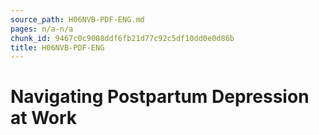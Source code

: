 ```yaml
---
source_path: H06NVB-PDF-ENG.md
pages: n/a-n/a
chunk_id: 9467c0c9008ddf6fb21d77c92c5df10dd0e0d86b
title: H06NVB-PDF-ENG
---
```

# Navigating Postpartum Depression at Work
